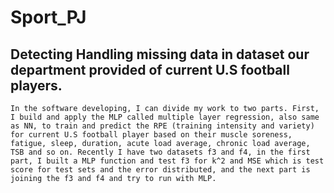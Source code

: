 # Sport_PJ
## Detecting Handling missing data in dataset our department provided of current U.S football players. 

    In the software developing, I can divide my work to two parts. First, I build and apply the MLP called multiple layer regression, also same as NN, to train and predict the RPE (training intensity and variety) for current U.S football player based on their muscle soreness, fatigue, sleep, duration, acute load average, chronic load average, TSB and so on. Recently I have two datasets f3 and f4, in the first part, I built a MLP function and test f3 for k^2 and MSE which is test score for test sets and the error distributed, and the next part is joining the f3 and f4 and try to run with MLP.
    
